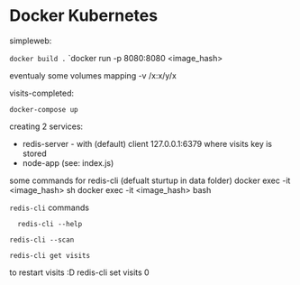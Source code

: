 # Docker Kubernetes



simpleweb: 

`docker build .`
`docker run -p 8080:8080 <image_hash>

eventualy some volumes mapping -v /x:x/y/x

visits-completed:
 
``` 
docker-compose up
```
creating 2 services: 
  * redis-server -  with (default) client 127.0.0.1:6379 where visits key is stored 
  * node-app (see: index.js) 
 
some commands for redis-cli (defualt sturtup in data folder)
docker exec -it <image_hash> sh 
docker exec -it <image_hash> bash


`redis-cli` commands 
```
  redis-cli --help
```

```
redis-cli --scan
```

```
redis-cli get visits 
```
to restart visits :D 
  redis-cli set visits 0


  


